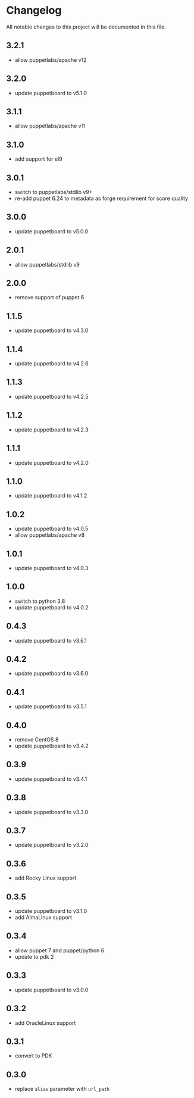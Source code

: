 # Changelog

All notable changes to this project will be documented in this file.

## 3.2.1
- allow puppetlabs/apache v12

## 3.2.0
- update puppetboard to v5.1.0

## 3.1.1
- allow puppetlabs/apache v11

## 3.1.0
- add support for el9

## 3.0.1
- switch to puppetlabs/stdlib v9+
- re-add puppet 6.24 to metadata as forge requirement for score quality

## 3.0.0
- update puppetboard to v5.0.0

## 2.0.1
- allow puppetlabs/stdlib v9

## 2.0.0
- remove support of puppet 6

## 1.1.5
- update puppetboard to v4.3.0

## 1.1.4
- update puppetboard to v4.2.6

## 1.1.3
- update puppetboard to v4.2.5

## 1.1.2
- update puppetboard to v4.2.3

## 1.1.1
- update puppetboard to v4.2.0

## 1.1.0
- update puppetboard to v4.1.2

## 1.0.2
- update puppetboard to v4.0.5
- allow puppetlabs/apache v8

## 1.0.1
- update puppetboard to v4.0.3

## 1.0.0
- switch to python 3.8
- update puppetboard to v4.0.2

## 0.4.3
- update puppetboard to v3.6.1

## 0.4.2
- update puppetboard to v3.6.0

## 0.4.1
- update puppetboard to v3.5.1

## 0.4.0
- remove CentOS 8
- update puppetboard to v3.4.2

## 0.3.9
- update puppetboard to v3.4.1

## 0.3.8
- update puppetboard to v3.3.0

## 0.3.7
- update puppetboard to v3.2.0

## 0.3.6
- add Rocky Linux support

## 0.3.5
- update puppetboard to v3.1.0
- add AlmaLinux support

## 0.3.4

- allow puppet 7 and puppet/python 6
- update to pdk 2

## 0.3.3

- update puppetboard to v3.0.0

## 0.3.2

- add OracleLinux support

## 0.3.1

- convert to PDK

## 0.3.0

- replace `alias` parameter with `url_path`
